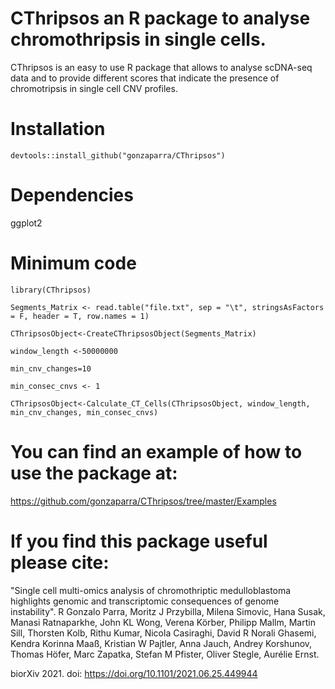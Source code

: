 # CThripsos an R package to analyse chromothripsis in single cells. 

CThripsos is an easy to use R package that allows to analyse scDNA-seq data and to provide different scores that indicate the presence of chromotripsis in single cell CNV profiles.

# Installation
`devtools::install_github("gonzaparra/CThripsos")`

# Dependencies
ggplot2

# Minimum code
`library(CThripsos)`

`Segments_Matrix <- read.table("file.txt", sep = "\t", stringsAsFactors = F, header = T, row.names = 1)`

`CThripsosObject<-CreateCThripsosObject(Segments_Matrix)`

`window_length <-50000000`

`min_cnv_changes=10`

`min_consec_cnvs <- 1`

`CThripsosObject<-Calculate_CT_Cells(CThripsosObject, window_length, min_cnv_changes, min_consec_cnvs)`

# You can find an example of how to use the package at:
https://github.com/gonzaparra/CThripsos/tree/master/Examples

# If you find this package useful please cite:
"Single cell multi-omics analysis of chromothriptic medulloblastoma highlights genomic and transcriptomic consequences of genome instability". R Gonzalo Parra, Moritz J Przybilla, Milena Simovic, Hana Susak, Manasi Ratnaparkhe, John KL Wong, Verena Körber, Philipp Mallm, Martin Sill, Thorsten Kolb, Rithu Kumar, Nicola Casiraghi, David R Norali Ghasemi, Kendra Korinna Maaß, Kristian W Pajtler, Anna Jauch, Andrey Korshunov, Thomas Höfer, Marc Zapatka, Stefan M Pfister, Oliver Stegle, Aurélie Ernst.

biorXiv 2021. doi: https://doi.org/10.1101/2021.06.25.449944
